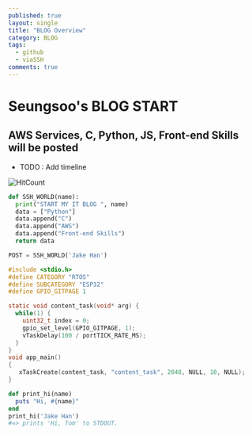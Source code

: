 ```yaml
---
published: true
layout: single
title: "BLOG Overview"
category: BLOG
tags:
  - github
  - viaSSH
comments: true
---
```


Seungsoo's BLOG START
=============

AWS Services, C, Python, JS, Front-end Skills will be posted
------------

- TODO : Add timeline

<!-- ![HitCount](http://hits.dwyl.com/https://viassh.github.io/blog/firstday/.svg) -->
![HitCount](http://hits.dwyl.com/viassh.github.io/blog/firstday/index.html.svg)


```python
def SSH_WORLD(name):
  print("START MY IT BLOG ", name)
  data = ["Python"]
  data.append("C")
  data.append("AWS")
  data.append("Front-end Skills")
  return data

POST = SSH_WORLD('Jake Han')
```


```c
#include <stdio.h>
#define CATEGORY "RTOS"
#define SUBCATEGORY "ESP32"
#define GPIO_GITPAGE 1

static void content_task(void* arg) {
  while(1) {
    uint32_t index = 0;
    gpio_set_level(GPIO_GITPAGE, 1);
    vTaskDelay(100 / portTICK_RATE_MS);
  }
}
void app_main()
{
   xTaskCreate(content_task, "content_task", 2048, NULL, 10, NULL);
}  
```

```ruby
def print_hi(name)
  puts "Hi, #{name}"
end
print_hi('Jake Han')
#=> prints 'Hi, Tom' to STDOUT.
```
